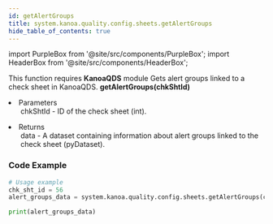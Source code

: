 ```yaml
---
id: getAlertGroups
title: system.kanoa.quality.config.sheets.getAlertGroups
hide_table_of_contents: true
---
```


import PurpleBox from '@site/src/components/PurpleBox';
import HeaderBox from '@site/src/components/HeaderBox';

<PurpleBox>This function requires <b>KanoaQDS</b> module</PurpleBox>
<HeaderBox header="Description">Gets alert groups linked to a check sheet in KanoaQDS.</HeaderBox>
<HeaderBox header="Syntax">
    <b>getAlertGroups(chkShtId)</b>
    <li> Parameters <br />
        <ul>chkShtId - ID of the check sheet (int).</ul>
    </li>
    <li> Returns <br />
        <ul>data - A dataset containing information about alert groups linked to the check sheet (pyDataset).</ul>
    </li>
</HeaderBox>

### Code Example
```python
# Usage example
chk_sht_id = 56
alert_groups_data = system.kanoa.quality.config.sheets.getAlertGroups(chkShtId=chk_sht_id)

print(alert_groups_data)